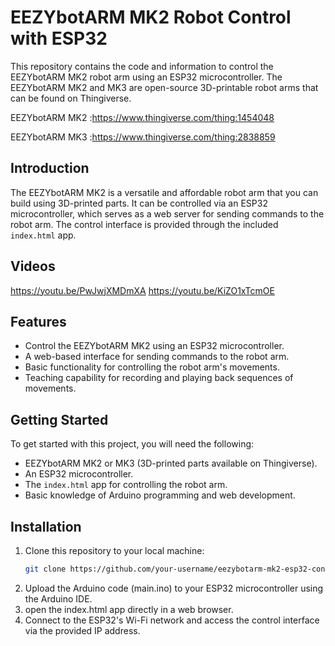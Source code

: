 # EEZYbotARM MK2 Robot Control with ESP32

This repository contains the code and information to control the EEZYbotARM MK2 robot arm using an ESP32 microcontroller. The EEZYbotARM MK2 and MK3 are open-source 3D-printable robot arms that can be found on Thingiverse.

EEZYbotARM MK2 :https://www.thingiverse.com/thing:1454048

EEZYbotARM MK3 :https://www.thingiverse.com/thing:2838859


## Introduction

The EEZYbotARM MK2 is a versatile and affordable robot arm that you can build using 3D-printed parts. It can be controlled via an ESP32 microcontroller, which serves as a web server for sending commands to the robot arm. The control interface is provided through the included `index.html` app.

## Videos

https://youtu.be/PwJwjXMDmXA
https://youtu.be/KiZO1xTcmOE

## Features

- Control the EEZYbotARM MK2 using an ESP32 microcontroller.
- A web-based interface for sending commands to the robot arm.
- Basic functionality for controlling the robot arm's movements.
- Teaching capability for recording and playing back sequences of movements.

## Getting Started

To get started with this project, you will need the following:

- EEZYbotARM MK2 or MK3 (3D-printed parts available on Thingiverse).
- An ESP32 microcontroller.
- The `index.html` app for controlling the robot arm.
- Basic knowledge of Arduino programming and web development.

## Installation

1. Clone this repository to your local machine:
   ```bash
   git clone https://github.com/your-username/eezybotarm-mk2-esp32-control.git
   ```
2. Upload the Arduino code (main.ino) to your ESP32 microcontroller using the Arduino IDE.
3. open the index.html app directly in a web browser.
4. Connect to the ESP32's Wi-Fi network and access the control interface via the provided IP address.
